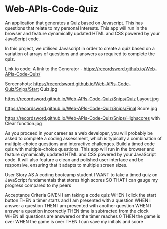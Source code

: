 # Web-APIs-Code-Quiz

An application that generates a Quiz based on Javascript. This has questions that relate to my personal Interests. This app will run in the browser and feature dynamically updated HTML and CSS powered by your JavaScript code.

In this project, we utilised Javascript in order to create a quiz based on a variation of arrays of questions and answers as required to complete the quiz. 

Link to code: A link to the Generator - https://recordsword.github.io/Web-APIs-Code-Quiz/

Screenshots: https://recordsword.github.io/Web-APIs-Code-Quiz/Snips/Start Quiz.jpg

 https://recordsword.github.io/Web-APIs-Code-Quiz/Snips/Quiz Layout.jpg
 
 https://recordsword.github.io/Web-APIs-Code-Quiz/Snips/Final Score.jpg
 
 https://recordsword.github.io/Web-APIs-Code-Quiz/Snips/Highscores with Clear function.jpg

As you proceed in your career as a web developer, you will probably be asked to complete a coding assessment, which is typically a combination of multiple-choice questions and interactive challenges. Build a timed code quiz with multiple-choice questions. This app will run in the browser and feature dynamically updated HTML and CSS powered by your JavaScript code. It will also feature a clean and polished user interface and be responsive, ensuring that it adapts to multiple screen sizes.

User Story
AS A coding bootcamp student
I WANT to take a timed quiz on JavaScript fundamentals that stores high scores
SO THAT I can gauge my progress compared to my peers

Acceptance Criteria
GIVEN I am taking a code quiz
WHEN I click the start button
THEN a timer starts and I am presented with a question
WHEN I answer a question
THEN I am presented with another question
WHEN I answer a question incorrectly
THEN time is subtracted from the clock
WHEN all questions are answered or the timer reaches 0
THEN the game is over
WHEN the game is over
THEN I can save my initials and score
